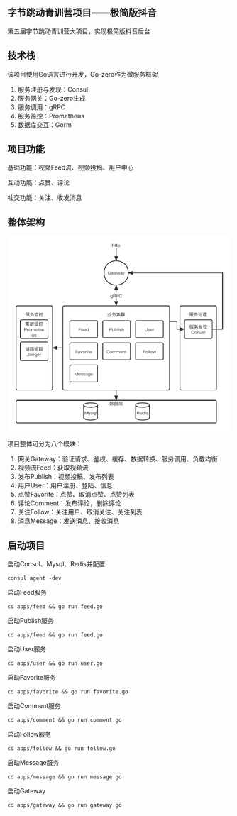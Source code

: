 ## 字节跳动青训营项目——极简版抖音

第五届字节跳动青训营大项目，实现极简版抖音后台

## 技术栈

该项目使用Go语言进行开发，Go-zero作为微服务框架

1. 服务注册与发现：Consul
2. 服务网关：Go-zero生成
3. 服务调用：gRPC
4. 服务监控：Prometheus
5. 数据库交互：Gorm

## 项目功能

基础功能：视频Feed流、视频投稿、用户中心

互动功能：点赞、评论

社交功能：关注、收发消息

## 整体架构

![架构图](https://github.com/XR-stb/OurTiktok/blob/main/docs/架构图.jpg)

项目整体可分为八个模块：

1. 网关Gateway：验证请求、鉴权、缓存、数据转换、服务调用、负载均衡
2. 视频流Feed：获取视频流
3. 发布Publish：视频投稿、发布列表
4. 用户User：用户注册、登陆、信息
5. 点赞Favorite：点赞、取消点赞、点赞列表
6. 评论Comment：发布评论，删除评论
7. 关注Follow：关注用户、取消关注、关注列表
8. 消息Message：发送消息、接收消息

## 启动项目

启动Consul、Mysql、Redis并配置

```shell
consul agent -dev
```

启动Feed服务  

```shell
cd apps/feed && go run feed.go
```

启动Publish服务

```shell
cd apps/feed && go run feed.go
```

启动User服务

```shell
cd apps/user && go run user.go
```

启动Favorite服务

```shell
cd apps/favorite && go run favorite.go
```

启动Comment服务

```shell
cd apps/comment && go run comment.go
```

启动Follow服务

```shell
cd apps/follow && go run follow.go
```

启动Message服务

```shell
cd apps/message && go run message.go
```

启动Gateway

```shell
cd apps/gateway && go run gateway.go
```

